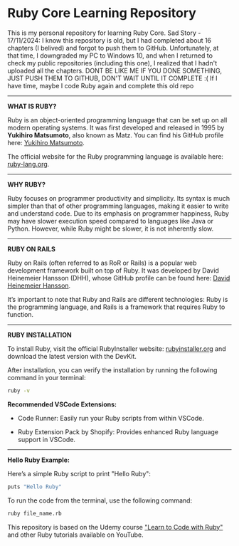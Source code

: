 # Ruby Core Learning Repository
 
This is my personal repository for learning Ruby Core.
Sad Story - 17/11/2024:
I know this repository is old, but I had completed about 16 chapters (I belived) and forgot to push them to GitHub. Unfortunately, at that time, I downgraded my PC to Windows 10, and when I returned to check my public repositories (including this one), I realized that I hadn't uploaded all the chapters. 
DONT BE LIKE ME IF YOU DONE SOMETHING, JUST PUSH THEM TO GITHUB, DON'T WAIT UNTIL IT COMPLETE :(
If I have time, maybe I code Ruby again and complete this old repo

---

**WHAT IS RUBY?**

Ruby is an object-oriented programming language that can be set up on all modern operating systems. It was first developed and released in 1995 by **Yukihiro Matsumoto**, also known as Matz. You can find his GitHub profile here: [Yukihiro Matsumoto](https://github.com/matz).

The official website for the Ruby programming language is available here: [ruby-lang.org](https://www.ruby-lang.org/en/).

---

**WHY RUBY?**

Ruby focuses on programmer productivity and simplicity. Its syntax is much simpler than that of other programming languages, making it easier to write and understand code. Due to its emphasis on programmer happiness, Ruby may have slower execution speed compared to languages like Java or Python. However, while Ruby might be slower, it is not inherently slow.

---

**RUBY ON RAILS**

Ruby on Rails (often referred to as RoR or Rails) is a popular web development framework built on top of Ruby. It was developed by David Heinemeier Hansson (DHH), whose GitHub profile can be found here: [David Heinemeier Hansson](https://github.com/dhh).

It’s important to note that Ruby and Rails are different technologies: Ruby is the programming language, and Rails is a framework that requires Ruby to function.

---

**RUBY INSTALLATION**

To install Ruby, visit the official RubyInstaller website: [rubyinstaller.org](https://rubyinstaller.org/downloads/) and download the latest version with the DevKit.

After installation, you can verify the installation by running the following command in your terminal:

```bash
ruby -v
```
**Recommended VSCode Extensions:**

 - Code Runner: Easily run your Ruby scripts from within VSCode.

 - Ruby Extension Pack by Shopify: Provides enhanced Ruby language support in VSCode.

---

**Hello Ruby Example:**

Here’s a simple Ruby script to print "Hello Ruby":

```bash
puts "Hello Ruby"
```

To run the code from the terminal, use the following command:

```bash
ruby file_name.rb
```

This repository is based on the Udemy course ["Learn to Code with Ruby"](https://www.udemy.com/course/learn-to-code-with-ruby-lang/) and other Ruby tutorials available on YouTube.
